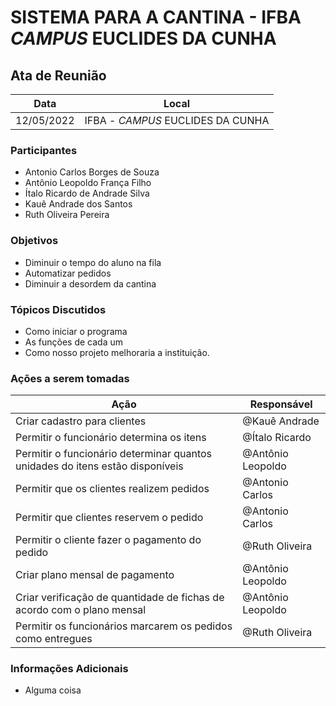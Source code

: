 # SISTEMA PARA A CANTINA - IFBA _CAMPUS_ EUCLIDES DA CUNHA


## Ata de Reunião

| Data       | Local        |
| ---------- | ------------ |
| 12/05/2022 | IFBA - _CAMPUS_ EUCLIDES DA CUNHA|


### Participantes
* Antonio Carlos Borges de Souza
* Antônio Leopoldo França Filho
* Ítalo Ricardo de Andrade Silva
* Kauê Andrade dos Santos
* Ruth Oliveira Pereira

### Objetivos
* Diminuir o tempo do aluno na fila
* Automatizar pedidos
* Diminuir a desordem da cantina

### Tópicos Discutidos
* Como iniciar o programa
* As funções de cada um
* Como nosso projeto melhoraria a instituição.

### Ações a serem tomadas
| Ação                                      | Responsável  |
| ----------------------------------------- | ------------ |
| Criar cadastro para clientes              | @Kauê Andrade|
| Permitir o funcionário determina os itens | @Ítalo Ricardo|
| Permitir o funcionário determinar quantos unidades do itens estão disponíveis| @Antônio Leopoldo|
| Permitir que os clientes realizem pedidos | @Antonio Carlos   |
| Permitir que clientes reservem o pedido| @Antonio Carlos   |
| Permitir o cliente fazer o pagamento do pedido| @Ruth Oliveira   |
| Criar plano mensal de pagamento| @Antônio Leopoldo   |
| Criar verificação de quantidade de fichas de acordo com o plano mensal| @Antônio Leopoldo   |
| Permitir os funcionários marcarem os pedidos como entregues| @Ruth Oliveira   |


### Informações Adicionais

* Alguma coisa
